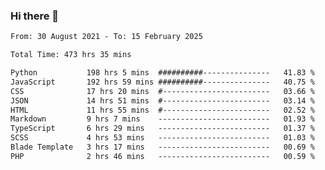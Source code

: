 ### Hi there 👋

<!--
**dominoto/dominoto** is a ✨ _special_ ✨ repository because its `README.md` (this file) appears on your GitHub profile.

Here are some ideas to get you started:

- 🔭 I’m currently working on ...
- 🌱 I’m currently learning ...
- 👯 I’m looking to collaborate on ...
- 🤔 I’m looking for help with ...
- 💬 Ask me about ...
- 📫 How to reach me: ...
- 😄 Pronouns: ...
- ⚡ Fun fact: ...
-->
<!--START_SECTION:waka-->

```txt
From: 30 August 2021 - To: 15 February 2025

Total Time: 473 hrs 35 mins

Python           198 hrs 5 mins  ##########---------------   41.83 %
JavaScript       192 hrs 59 mins ##########---------------   40.75 %
CSS              17 hrs 20 mins  #------------------------   03.66 %
JSON             14 hrs 51 mins  #------------------------   03.14 %
HTML             11 hrs 55 mins  #------------------------   02.52 %
Markdown         9 hrs 7 mins    -------------------------   01.93 %
TypeScript       6 hrs 29 mins   -------------------------   01.37 %
SCSS             4 hrs 53 mins   -------------------------   01.03 %
Blade Template   3 hrs 17 mins   -------------------------   00.69 %
PHP              2 hrs 46 mins   -------------------------   00.59 %
```

<!--END_SECTION:waka-->
